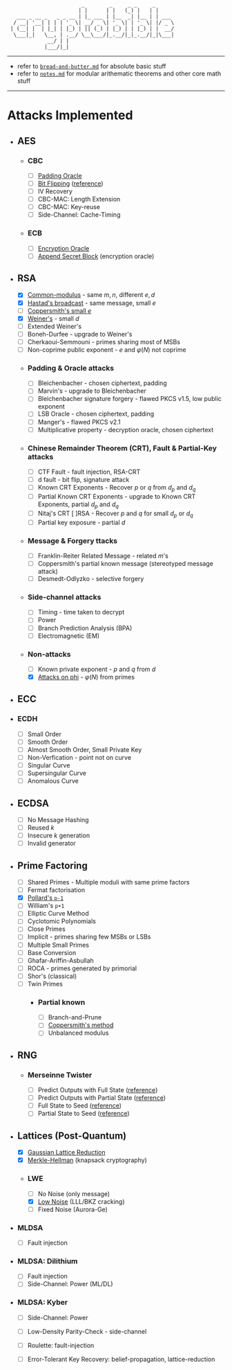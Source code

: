      
                            _        _     _ _     _       
                           | |      | |   (_) |   | |      
       ___ _ __ _   _ _ __ | |_ ___ | |__  _| |__ | | ___  
      / __| '__| | | | '_ \| __/ _ \| '_ \| | '_ \| |/ _ \ 
     | (__| |  | |_| | |_) | || (_) | |_) | | |_) | |  __/ 
      \___|_|   \__, | .__/ \__\___/|_.__/|_|_.__/|_|\___| 
                 __/ | |                                   
                |___/|_|                                   
                                                                                                                                                                                                                          
                                                                                                                                                                                                                                                                              

***

- refer to [`bread-and-butter.md`](notes/bread-and-butter.md) for absolute basic stuff
- refer to [`notes.md`](notes/notes.md) for modular arithematic theorems and other core math stuff

***


# Attacks Implemented

- ## AES
  - ### CBC
    - [ ] [Padding Oracle](src/cryptobible/aes/cbc/padding_oracle.py)
    - [ ] [Bit Flipping](src/cryptobible/aes/cbc/padding_oracle_bit_flip.py) ([reference](https://www.youtube.com/watch?v=dQw4w9WgXcQ))
    - [ ] IV Recovery
    - [ ] CBC-MAC: Length Extension
    - [ ] CBC-MAC: Key-reuse
    - [ ] Side-Channel: Cache-Timing

  - ### ECB
    - [ ] [Encryption Oracle](src/cryptobible/aes/ecb/encryption_oracle.py)
    - [ ] [Append Secret Block](src/cryptobible/aes/aes-ecb-encryptionoracle.py) (encryption oracle)

- ## RSA
  - [x] [Common-modulus](src/cryptobible/rsa/common_modulus.py) - same $m, n$, different $e, d$
  - [x] [Hastad's broadcast](src/cryptobible/rsa/hastads_broadcast.py) - same message, small $e$
  - [ ] [Coppersmith's small $e$](src/cryptobible/rsa/coppersmiths_small_e.py)
  - [x] [Weiner's](src/cryptobible/rsa/weiners.py) - small $d$
  - [ ] Extended Weiner's
  - [ ] Boneh-Durfee - upgrade to Weiner's
  - [ ] Cherkaoui-Semmouni - primes sharing most of MSBs
  - [ ] Non-coprime public exponent - $e$ and $φ(N)$ not coprime
  - ### Padding & Oracle attacks
    - [ ] Bleichenbacher - chosen ciphertext, padding
    - [ ] Marvin's - upgrade to Bleichenbacher
    - [ ] Bleichenbacher signature forgery - flawed PKCS v1.5, low public exponent
    - [ ] LSB Oracle - chosen ciphertext, padding
    - [ ] Manger's - flawed PKCS v2.1
    - [ ] Multiplicative property - decryption oracle, chosen ciphertext
  - ### Chinese Remainder Theorem (CRT), Fault & Partial-Key attacks
    - [ ] CTF Fault - fault injection,  RSA-CRT
    - [ ] d fault - bit flip, signature attack
    - [ ] Known CRT Exponents - Recover $p$ or $q$ from $d_p$ and $d_q$
    - [ ] Partial Known CRT Exponents - upgrade to Known CRT Exponents, partial $d_p$ and $d_q$
    - [ ] Nitaj's CRT [ ]RSA - Recover $p$ and $q$ for small $d_p$ or $d_q$
    - [ ] Partial key exposure - partial $d$
  - ### Message & Forgery ttacks
    - [ ] Franklin-Reiter Related Message - related $m$'s
    - [ ] Coppersmith's partial known message (stereotyped message attack)
    - [ ] Desmedt-Odlyzko - selective forgery
  - ### Side-channel attacks
    - [ ] Timing - time taken to decrypt
    - [ ] Power
    - [ ] Branch Prediction Analysis (BPA)
    - [ ] Electromagnetic (EM)
  - ### Non-attacks
    - [ ] Known private exponent - $p$ and $q$ from $d$
    - [x] [Attacks on phi](src/cryptobible/rsa/non-attacks/rsa-attacks-on-phi.py) - $φ(N)$ from primes

- ## ECC
<!-- https://github.com/elikaski/ECC_Attacks -->
  - ### ECDH
    - [ ] Small Order
    - [ ] Smooth Order
    - [ ] Almost Smooth Order, Small Private Key
    - [ ] Non-Verfication - point not on curve
    - [ ] Singular Curve
    - [ ] Supersingular Curve
    - [ ] Anomalous Curve
  - ## ECDSA
    - [ ] No Message Hashing
    - [ ] Reused $k$
    - [ ] Insecure $k$ generation
    - [ ] Invalid generator

- ## Prime Factoring
  - [ ] Shared Primes - Multiple moduli with same prime factors
  - [ ] Fermat factorisation
  - [x] [Pollard's `p-1`](src/cryptobible/factoring/pollards_pm1.py)
  - [ ] William's `p+1`
  - [ ] Elliptic Curve Method
  - [ ] Cyclotomic Polynomials
  - [ ] Close Primes
  - [ ] Implicit - primes sharing few MSBs or LSBs
  - [ ] Multiple Small Primes
  - [ ] Base Conversion
  - [ ] Ghafar-Ariffin-Asbullah
  - [ ] ROCA - primes generated by primorial
  - [ ] Shor's (classical)
  - [ ] Twin Primes
    - ### Partial known
      - [ ] Branch-and-Prune
      - [ ] [Coppersmith's method](src/cryptobible/factoring/partial_known/coppersmith.py)
      - [ ] Unbalanced modulus

- ## RNG
  - ### Merseinne Twister
    - [ ] Predict Outputs with Full State ([reference](https://www.youtube.com/watch?v=dQw4w9WgXcQ))
    - [ ] Predict Outputs with Partial State ([reference](https://www.youtube.com/watch?v=dQw4w9WgXcQ))
    - [ ] Full State to Seed ([reference](https://www.youtube.com/watch?v=dQw4w9WgXcQ))
    - [ ] Partial State to Seed ([reference](https://www.youtube.com/watch?v=dQw4w9WgXcQ))

- ## Lattices (Post-Quantum)
  - [x] [Gaussian Lattice Reduction](src/cryptobible/lattices/gaussian_lattice_reduction.py)
  - [x] [Merkle-Hellman](src/cryptobible/lattices/merkle_hellman.py) (knapsack cryptography)
  - ### LWE
    - [ ] No Noise (only message)
    - [x] [Low Noise](src/cryptobible/lattices/lwe/low_noise.py) (LLL/BKZ cracking)
    - [ ] Fixed Noise (Aurora-Ge)
<!-- Note: Below algorithms are very complex -->
  - ### MLDSA
    - [ ] Fault injection
  - ### MLDSA: Dilithium
    - [ ] Fault injection
    - [ ] Side-Channel: Power (ML/DL)
  - ### MLDSA: Kyber
    - [ ] Side-Channel: Power
    - [ ] Low-Density Parity-Check - side-channel
    - [ ] Roulette: fault-injection
    - [ ] Error-Tolerant Key Recovery: belief-propagation, lattice-reduction
 
